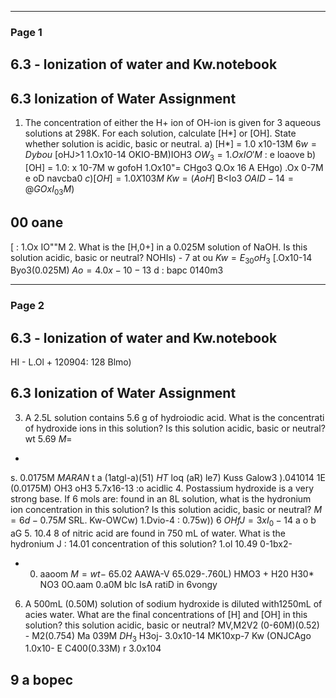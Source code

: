 

---

### Page 1

## 6.3 - lonization of water and Kw.notebook
## 6.3 Ionization of Water Assignment
1. The concentration of either the H+ ion of OH-ion is given for 3 aqueous
solutions at 298K. For each solution, calculate [H*] or [OH]. State whether
solution is acidic, basic or neutral.
a) [H*] = 1.0 x10-13M
$6w= Dybou$
[oHJ>1
1.Ox10-14 OKIO-BM)IOH3
$OW_3 = 1.OxIO'M$
: e loaove
b) [OH] = 1.0: x 10-7M
w gofoH
1.Ox10"= CHgo3 Q.Ox 16 A
EHgo)  .Ox 0-7M
e
oD
navcba0
$c) [OH] = 1.0 X 103M$
$Kw= (AoH]$
B<Io3
$OAID-14= @GOxI_03M)$
## 00 oane
[ : 1.Ox IO""M
2. What is the [H,0+] in a 0.025M solution of NaOH. Is this solution acidic,
basic or neutral?
NOHIs) - 7 at
ou
$Kw= E_30oH_3$
[.Ox10-14 Byo3(0.025M)
$Ao = 4.0x - 10-13$
d
: bapc
0140m3


---

### Page 2

## 6.3 - lonization of water and Kw.notebook
HI - L.Ol + 120904: 128 Blmo)
## 6.3 Ionization of Water Assignment
3. A 2.5L solution contains 5.6 g of hydroiodic acid. What is the concentrati
of hydroxide ions in this solution? Is this solution acidic, basic or neutral?
wt
5.69
$M=$
-
s. 0.0175M
$MARAN$
t a
(1atgl-a)(51)
$HT$
loq
(aR)
le7)
Kuss Galow3
).041014 1E (0.0175M) OH3
oH3 5.7x16-13
:o acidlic
4. Postassium hydroxide is a very strong base. If 6 mols are: found in an 8L
solution, what is the hydronium ion concentration in this solution? Is this
solution acidic, basic or neutral?
$M= 6 d - 0.75M$
SRL.
Kw-OWCw)
1.Dvio-4 : 0.75w))
6
$OHfJ= 3xI_0-14$
a o b aG
5. 10.4 8 of nitric acid are found in 750 mL of water. What is the hydronium
J : 14.01
concentration of this solution?
1.ol
10.49
0-1bx2-
- 0. aaoom
$M=wt -$
65.02
AAWA-V
65.029-.760L)
HMO3 + H20 H30* NO3
0O.aam
0.a0M blc IsA ratiD in 6vongy
6. A 500mL (0.50M) solution of sodium hydroxide is diluted with1250mL of acies
water. What are the final concentrations of [H] and [OH] in this solution?
this solution acidic, basic or neutral?
MV,M2V2
(0-60M)(0.52) - M2(0.754)
Ma  039M
$DH_3$
H3oj- 3.0x10-14 MK10xp-7
Kw (ONJCAgo
1.0x10- E C400(0.33M) r 3.0x104
## 9 a bopec